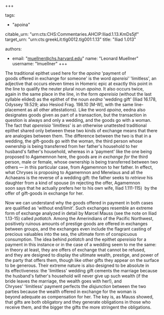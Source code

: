 +++

tags:
- "apoina"

citable_urn: "urn:cts:CHS:Commentaries.AHCIP:Iliad.1.13.KmDs5jf"
target_urn: "urn:cts:greekLit:tlg0012.tlg001:1.13"
title: "Iliad 1.013"

authors:
- email: "muellner@chs.harvard.edu"
  name: "Leonard Muellner"
  username: "lmuellner"
+++

<p>The traditional epithet used here for the <em>apoina</em> 'payment of goods offered in exchange for someone' is the word <em>apereisi'</em> 'limitless', an adjective that occurs eleven times in Homeric epic at exactly this point in the line to qualify the neuter plural noun <em>apoina</em>. It also occurs twice, again in the same place in the line, in the form <em>apereisia</em> (without the last syllable elided) as the epithet of the noun <em>eedna</em> 'wedding gift' (Iliad 16.178, Odyssey 19.529; also Hesiod Frag. 198.10 [M-W], with the same line-placement as all other attestations). Like the word <em>apoina</em>, eedna also designates goods given as part of a transaction, but the transaction in question is always and only a wedding, and the goods go with a woman. The fact that <em>apereisia </em>'limitless' is an otherwise unattested traditional epithet shared only between these two kinds of exchange means that there are analogies between them. The difference between the two is that in a wedding, the gift-goods go <em>with</em> the woman, the third person whose ownership is being transferred from her father's household to her husband's father's household, whereas in a 'payment' like the one being proposed to Agamemnon here, the goods are <em>in exchange for</em> the third person, male or female, whose ownership is being transferred between two others — in this particular case, from Agamemnon to her father. In effect, what Chryses is proposing to Agamemnon and Menelaus and all the Achaeans is the reverse of a wedding gift: the father seeks to <em>retrieve</em> his daughter from a kind of spouse (in rejecting the offer, Agamemnon soon says that he actually prefers her to his own wife, Iliad 1.111-115)  by the offer of gift-goods in exchange for her. </p><p>Now we can understand why the goods offered in payment in both cases are qualified as 'without end/limit'. Such exchanges resemble an extreme form of exchange analyzed in detail by Marcel Mauss (see the note on Iliad 1.13-15) called <em>potlatch.</em> Among the Amerindians of the Pacific Northwest, positively ruinous amounts of prestige goods are offered in exchanges between groups, and the exchanges even include the flagrant casting of precious valuables into the sea, the ultimate form of conspicuous consumption. The idea behind <em>potlatch</em> and the epithet <em>apereisia</em> for a payment in this instance or in the case of a wedding seem to me the same: in theory at least, they are offers of exchange that cannot be refused, and they are designed to display the ultimate wealth, prestige, and power of the party that offers them, though like other gifts they appear on the surface to be generous. Their extreme nature is also designed to be absolute in its effectiveness: the 'limitless' wedding gift cements the marriage because the husband's father's household will never give up such wealth (if the bride leaves the marriage, the wealth goes with her!), and Chryses' 'limitless' payment perfects the <em>disjunction</em> between the two parties because the wealth offered in exchange for the woman is beyond adequate as compensation for her. The key is, as Mauss showed, that gifts are both obligatory and they generate obligations in those who receive them, and the bigger the gifts the more stringent the obligations. </p>